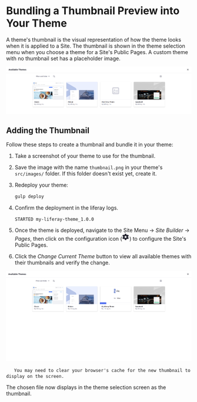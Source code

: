 # Bundling a Thumbnail Preview into Your Theme

A theme's thumbnail is the visual representation of how the theme looks when it is applied to a Site. The thumbnail is shown in the theme selection menu when you choose a theme for a Site's Public Pages. A custom theme with no thumbnail set has a placeholder image.

![A custom theme with a placeholder image.](./bundling-a-thumbnail-preview-into-your-theme/images/01.png)

## Adding the Thumbnail

Follow these steps to create a thumbnail and bundle it in your theme:

1. Take a screenshot of your theme to use for the thumbnail.

1. Save the image with the name `thumbnail.png` in your theme's `src/images/` folder. If this folder doesn't exist yet, create it.

1. Redeploy your theme:

    ```bash
    gulp deploy
    ```

1. Confirm the deployment in the liferay logs.

    ```
    STARTED my-liferay-theme_1.0.0
    ```

1. Once the theme is deployed, navigate to the Site Menu &rarr; *Site Builder* &rarr; *Pages*, then click on the configuration icon (![Configuration icon](../.././../../../images/icon-settings.png)) to configure the Site's Public Pages.

1. Click the *Change Current Theme* button to view all available themes with their thumbnails and verify the change.

![The chosen image displays as the thumbnail when selecting your theme.](./bundling-a-thumbnail-preview-into-your-theme/images/02.png)

```note::
   You may need to clear your browser's cache for the new thumbnail to display on the screen.
```

The chosen file now displays in the theme selection screen as the thumbnail.
